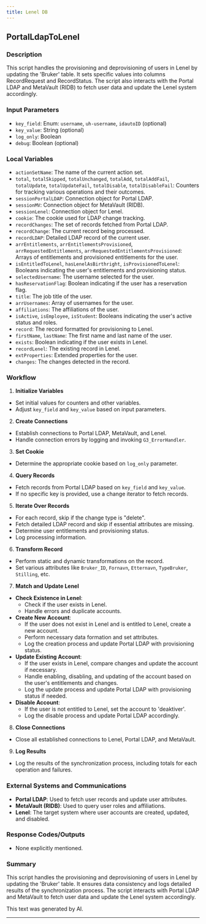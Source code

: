 ```yaml
---
title: Lenel DB
---
```


## PortalLdapToLenel 
 ### Description
This script handles the provisioning and deprovisioning of users in Lenel by updating the 'Bruker' table. It sets specific values into columns RecordRequest and RecordStatus. The script also interacts with the Portal LDAP and MetaVault (RIDB) to fetch user data and update the Lenel system accordingly.

### Input Parameters
- `key_field`: Enum: `username`, `uh-username`, `idautoID` (optional)
- `key_value`: String (optional)
- `log_only`: Boolean
- `debug`: Boolean (optional)

### Local Variables
- `actionSetName`: The name of the current action set.
- `total`, `totalSkipped`, `totalUnchanged`, `totalAdd`, `totalAddFail`, `totalUpdate`, `totalUpdateFail`, `totalDisable`, `totalDisableFail`: Counters for tracking various operations and their outcomes.
- `sessionPortalLDAP`: Connection object for Portal LDAP.
- `sessionMV`: Connection object for MetaVault (RIDB).
- `sessionLenel`: Connection object for Lenel.
- `cookie`: The cookie used for LDAP change tracking.
- `recordChanges`: The set of records fetched from Portal LDAP.
- `recordChange`: The current record being processed.
- `recordLDAP`: Detailed LDAP record of the current user.
- `arrEntitlements`, `arrEntitlementsProvisioned`, `arrRequestedEntitlements`, `arrRequestedEntitlementsProvisioned`: Arrays of entitlements and provisioned entitlements for the user.
- `isEntitledToLenel`, `hasLenelAsBirthright`, `isProvisionedToLenel`: Booleans indicating the user's entitlements and provisioning status.
- `selectedUsername`: The username selected for the user.
- `hasReservationFlag`: Boolean indicating if the user has a reservation flag.
- `title`: The job title of the user.
- `arrUsernames`: Array of usernames for the user.
- `affiliations`: The affiliations of the user.
- `isActive`, `isEmployee`, `isStudent`: Booleans indicating the user's active status and roles.
- `record`: The record formatted for provisioning to Lenel.
- `firstName`, `lastName`: The first name and last name of the user.
- `exists`: Boolean indicating if the user exists in Lenel.
- `recordLenel`: The existing record in Lenel.
- `extProperties`: Extended properties for the user.
- `changes`: The changes detected in the record.

### Workflow
1. **Initialize Variables**
- Set initial values for counters and other variables.
- Adjust `key_field` and `key_value` based on input parameters.

2. **Create Connections**
- Establish connections to Portal LDAP, MetaVault, and Lenel.
- Handle connection errors by logging and invoking `G3_ErrorHandler`.

3. **Set Cookie**
- Determine the appropriate cookie based on `log_only` parameter.

4. **Query Records**
- Fetch records from Portal LDAP based on `key_field` and `key_value`.
- If no specific key is provided, use a change iterator to fetch records.

5. **Iterate Over Records**
- For each record, skip if the change type is "delete".
- Fetch detailed LDAP record and skip if essential attributes are missing.
- Determine user entitlements and provisioning status.
- Log processing information.

6. **Transform Record**
- Perform static and dynamic transformations on the record.
- Set various attributes like `Bruker_ID`, `Fornavn`, `Etternavn`, `TypeBruker`, `Stilling`, etc.

7. **Match and Update Lenel**
- **Check Existence in Lenel**:
    - Check if the user exists in Lenel.
    - Handle errors and duplicate accounts.
- **Create New Account**:
    - If the user does not exist in Lenel and is entitled to Lenel, create a new account.
    - Perform necessary data formation and set attributes.
    - Log the creation process and update Portal LDAP with provisioning status.
- **Update Existing Account**:
    - If the user exists in Lenel, compare changes and update the account if necessary.
    - Handle enabling, disabling, and updating of the account based on the user's entitlements and changes.
    - Log the update process and update Portal LDAP with provisioning status if needed.
- **Disable Account**:
    - If the user is not entitled to Lenel, set the account to 'deaktiver'.
    - Log the disable process and update Portal LDAP accordingly.

8. **Close Connections**
- Close all established connections to Lenel, Portal LDAP, and MetaVault.

9. **Log Results**
- Log the results of the synchronization process, including totals for each operation and failures.

### External Systems and Communications
- **Portal LDAP**: Used to fetch user records and update user attributes.
- **MetaVault (RIDB)**: Used to query user roles and affiliations.
- **Lenel**: The target system where user accounts are created, updated, and disabled.

### Response Codes/Outputs
- None explicitly mentioned.

### Summary
This script handles the provisioning and deprovisioning of users in Lenel by updating the 'Bruker' table. It ensures data consistency and logs detailed results of the synchronization process. The script interacts with Portal LDAP and MetaVault to fetch user data and update the Lenel system accordingly. 

This text was generated by AI. 

 --- 